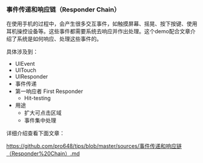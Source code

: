 ###  事件传递和响应链（Responder Chain）

在使用手机的过程中，会产生很多交互事件，如触摸屏幕、摇晃、按下按键、使用耳机操控设备等。这些事件都需要系统去响应并作出处理。这个demo配合文章介绍了系统是如何响应、处理这些事件的。

具体涉及到：

- UIEvent
- UITouch
- UIResponder
- 事件传递
- 第一响应者 First Responder
  - Hit-testing
- 用途
  - 扩大可点击区域
  - 事件集中处理

详细介绍查看下面文章：

<https://github.com/pro648/tips/blob/master/sources/事件传递和响应链（Responder%20Chain）.md>

